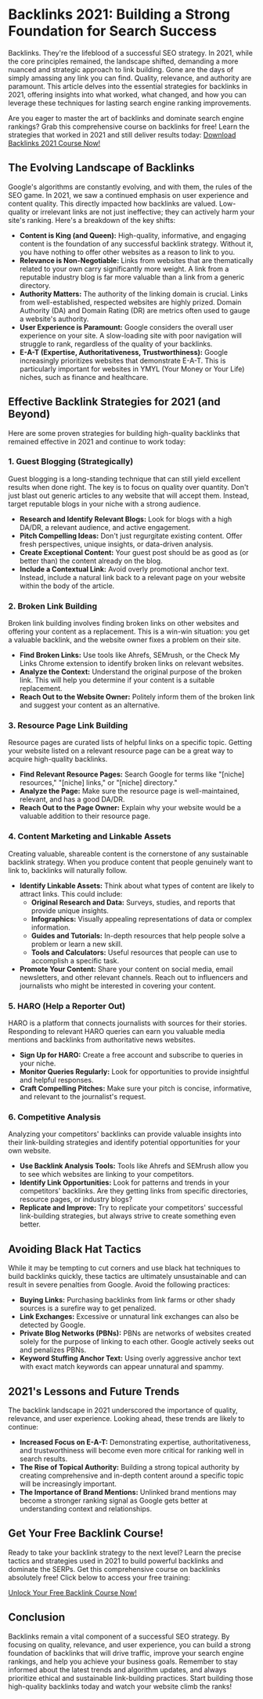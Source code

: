 # Backlinks 2021: Building a Strong Foundation for Search Success

Backlinks. They're the lifeblood of a successful SEO strategy. In 2021, while the core principles remained, the landscape shifted, demanding a more nuanced and strategic approach to link building. Gone are the days of simply amassing any link you can find. Quality, relevance, and authority are paramount. This article delves into the essential strategies for backlinks in 2021, offering insights into what worked, what changed, and how you can leverage these techniques for lasting search engine ranking improvements.

Are you eager to master the art of backlinks and dominate search engine rankings? Grab this comprehensive course on backlinks for free! Learn the strategies that worked in 2021 and still deliver results today:  [Download Backlinks 2021 Course Now!](https://udemywork.com/backlinks-2021)

## The Evolving Landscape of Backlinks

Google's algorithms are constantly evolving, and with them, the rules of the SEO game. In 2021, we saw a continued emphasis on user experience and content quality. This directly impacted how backlinks are valued. Low-quality or irrelevant links are not just ineffective; they can actively harm your site's ranking. Here's a breakdown of the key shifts:

*   **Content is King (and Queen):** High-quality, informative, and engaging content is the foundation of any successful backlink strategy. Without it, you have nothing to offer other websites as a reason to link to you.
*   **Relevance is Non-Negotiable:** Links from websites that are thematically related to your own carry significantly more weight. A link from a reputable industry blog is far more valuable than a link from a generic directory.
*   **Authority Matters:** The authority of the linking domain is crucial. Links from well-established, respected websites are highly prized. Domain Authority (DA) and Domain Rating (DR) are metrics often used to gauge a website's authority.
*   **User Experience is Paramount:** Google considers the overall user experience on your site. A slow-loading site with poor navigation will struggle to rank, regardless of the quality of your backlinks.
*   **E-A-T (Expertise, Authoritativeness, Trustworthiness):** Google increasingly prioritizes websites that demonstrate E-A-T. This is particularly important for websites in YMYL (Your Money or Your Life) niches, such as finance and healthcare.

## Effective Backlink Strategies for 2021 (and Beyond)

Here are some proven strategies for building high-quality backlinks that remained effective in 2021 and continue to work today:

### 1. Guest Blogging (Strategically)

Guest blogging is a long-standing technique that can still yield excellent results when done right. The key is to focus on quality over quantity. Don't just blast out generic articles to any website that will accept them. Instead, target reputable blogs in your niche with a strong audience.

*   **Research and Identify Relevant Blogs:** Look for blogs with a high DA/DR, a relevant audience, and active engagement.
*   **Pitch Compelling Ideas:** Don't just regurgitate existing content. Offer fresh perspectives, unique insights, or data-driven analysis.
*   **Create Exceptional Content:** Your guest post should be as good as (or better than) the content already on the blog.
*   **Include a Contextual Link:** Avoid overly promotional anchor text. Instead, include a natural link back to a relevant page on your website within the body of the article.

### 2. Broken Link Building

Broken link building involves finding broken links on other websites and offering your content as a replacement. This is a win-win situation: you get a valuable backlink, and the website owner fixes a problem on their site.

*   **Find Broken Links:** Use tools like Ahrefs, SEMrush, or the Check My Links Chrome extension to identify broken links on relevant websites.
*   **Analyze the Context:** Understand the original purpose of the broken link. This will help you determine if your content is a suitable replacement.
*   **Reach Out to the Website Owner:** Politely inform them of the broken link and suggest your content as an alternative.

### 3. Resource Page Link Building

Resource pages are curated lists of helpful links on a specific topic. Getting your website listed on a relevant resource page can be a great way to acquire high-quality backlinks.

*   **Find Relevant Resource Pages:** Search Google for terms like "[niche] resources," "[niche] links," or "[niche] directory."
*   **Analyze the Page:** Make sure the resource page is well-maintained, relevant, and has a good DA/DR.
*   **Reach Out to the Page Owner:** Explain why your website would be a valuable addition to their resource page.

### 4. Content Marketing and Linkable Assets

Creating valuable, shareable content is the cornerstone of any sustainable backlink strategy. When you produce content that people genuinely want to link to, backlinks will naturally follow.

*   **Identify Linkable Assets:** Think about what types of content are likely to attract links. This could include:
    *   **Original Research and Data:** Surveys, studies, and reports that provide unique insights.
    *   **Infographics:** Visually appealing representations of data or complex information.
    *   **Guides and Tutorials:** In-depth resources that help people solve a problem or learn a new skill.
    *   **Tools and Calculators:** Useful resources that people can use to accomplish a specific task.
*   **Promote Your Content:** Share your content on social media, email newsletters, and other relevant channels. Reach out to influencers and journalists who might be interested in covering your content.

### 5. HARO (Help a Reporter Out)

HARO is a platform that connects journalists with sources for their stories. Responding to relevant HARO queries can earn you valuable media mentions and backlinks from authoritative news websites.

*   **Sign Up for HARO:** Create a free account and subscribe to queries in your niche.
*   **Monitor Queries Regularly:** Look for opportunities to provide insightful and helpful responses.
*   **Craft Compelling Pitches:** Make sure your pitch is concise, informative, and relevant to the journalist's request.

### 6. Competitive Analysis

Analyzing your competitors' backlinks can provide valuable insights into their link-building strategies and identify potential opportunities for your own website.

*   **Use Backlink Analysis Tools:** Tools like Ahrefs and SEMrush allow you to see which websites are linking to your competitors.
*   **Identify Link Opportunities:** Look for patterns and trends in your competitors' backlinks. Are they getting links from specific directories, resource pages, or industry blogs?
*   **Replicate and Improve:** Try to replicate your competitors' successful link-building strategies, but always strive to create something even better.

## Avoiding Black Hat Tactics

While it may be tempting to cut corners and use black hat techniques to build backlinks quickly, these tactics are ultimately unsustainable and can result in severe penalties from Google. Avoid the following practices:

*   **Buying Links:** Purchasing backlinks from link farms or other shady sources is a surefire way to get penalized.
*   **Link Exchanges:** Excessive or unnatural link exchanges can also be detected by Google.
*   **Private Blog Networks (PBNs):** PBNs are networks of websites created solely for the purpose of linking to each other. Google actively seeks out and penalizes PBNs.
*   **Keyword Stuffing Anchor Text:** Using overly aggressive anchor text with exact match keywords can appear unnatural and spammy.

## 2021's Lessons and Future Trends

The backlink landscape in 2021 underscored the importance of quality, relevance, and user experience. Looking ahead, these trends are likely to continue:

*   **Increased Focus on E-A-T:** Demonstrating expertise, authoritativeness, and trustworthiness will become even more critical for ranking well in search results.
*   **The Rise of Topical Authority:** Building a strong topical authority by creating comprehensive and in-depth content around a specific topic will be increasingly important.
*   **The Importance of Brand Mentions:** Unlinked brand mentions may become a stronger ranking signal as Google gets better at understanding context and relationships.

## Get Your Free Backlink Course!

Ready to take your backlink strategy to the next level? Learn the precise tactics and strategies used in 2021 to build powerful backlinks and dominate the SERPs. Get this comprehensive course on backlinks absolutely free! Click below to access your free training:

[Unlock Your Free Backlink Course Now!](https://udemywork.com/backlinks-2021)

## Conclusion

Backlinks remain a vital component of a successful SEO strategy. By focusing on quality, relevance, and user experience, you can build a strong foundation of backlinks that will drive traffic, improve your search engine rankings, and help you achieve your business goals. Remember to stay informed about the latest trends and algorithm updates, and always prioritize ethical and sustainable link-building practices. Start building those high-quality backlinks today and watch your website climb the ranks!

